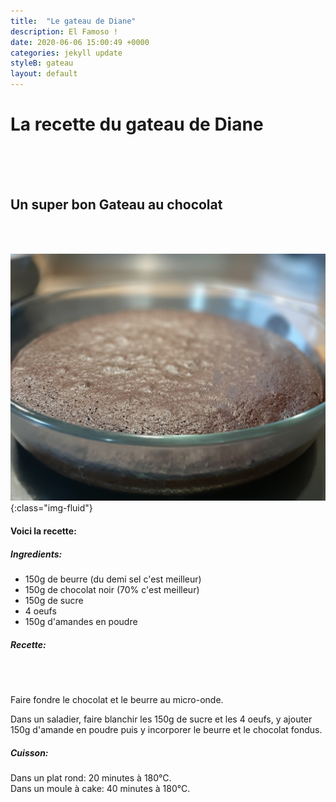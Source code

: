 ```yaml
---
title:  "Le gateau de Diane"
description: El Famoso !
date: 2020-06-06 15:00:49 +0000
categories: jekyll update
styleB: gateau
layout: default
---
```


# La recette du gateau de Diane <br>
<br>
<br>
<br>


## Un super bon Gateau au chocolat <br>
<br>
<br>

![Gateau de diane](/images/diane.jpg){:class="img-fluid"}

#### Voici la recette: <br>

##### Ingredients:

 - 150g de beurre (du demi sel c'est meilleur)
 - 150g de chocolat noir (70% c'est meilleur)
 - 150g de sucre
 - 4 oeufs
- 150g d'amandes en poudre

##### Recette:
<br>
<br>

Faire fondre le chocolat et le beurre au micro-onde.

Dans un saladier, faire blanchir les 150g de sucre et les 4 oeufs, y ajouter 150g d'amande en poudre puis y incorporer le beurre et le chocolat fondus.

##### Cuisson:

Dans un plat rond: 20 minutes à 180°C.<br>
Dans un moule à cake: 40 minutes à 180°C.